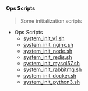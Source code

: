 #### Ops Scripts
> Some initialization scripts

- Ops Scripts
    - [system_init_v1.sh](https://github.com/opendevops-cn/opendevops/tree/master/scripts/system_init_v1.sh)
    - [system_init_nginx.sh](https://github.com/opendevops-cn/opendevops/tree/master/scripts/system_init_nginx.sh)
    - [system_init_node.sh](https://github.com/opendevops-cn/opendevops/tree/master/scripts/system_init_node.sh)
    - [system_init_redis.sh](https://github.com/opendevops-cn/opendevops/tree/master/scripts/system_init_redis.sh)
    - [system_init_mysql57.sh](https://github.com/opendevops-cn/opendevops/tree/master/scripts/system_init_mysql57.sh)
    - [system_init_rabbitmq.sh](https://github.com/opendevops-cn/opendevops/tree/master/scripts/system_init_rabbitmq.sh)
    - [system_init_docker.sh](https://github.com/opendevops-cn/opendevops/tree/master/scripts/system_init_docker.sh)
    - [system_init_python3.sh](https://github.com/opendevops-cn/opendevops/tree/master/scripts/system_init_python3.sh)


